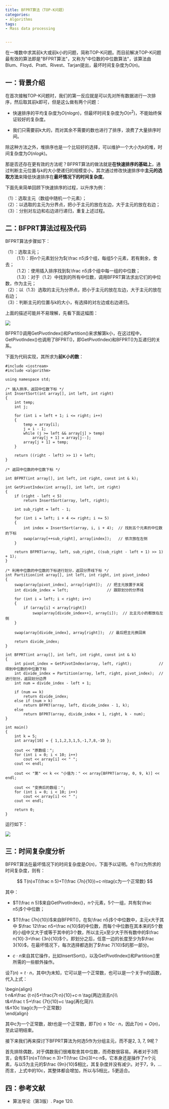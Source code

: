 ```yaml
---
title: ﻿BFPRT算法（TOP-K问题）
categories:
- Algorithms
tags:
- Mass data processing


---
```


在一堆数中求其前k大或前k小的问题，简称TOP-K问题。而目前解决TOP-K问题最有效的算法即是"BFPRT算法"，又称为"中位数的中位数算法"，该算法由Blum、Floyd、Pratt、Rivest、Tarjan提出，最坏时间复杂度为$O(n)$。


一：背景介绍
------



在首次接触TOP-K问题时，我们的第一反应就是可以先对所有数据进行一次排序，然后取其前k即可，但是这么做有两个问题：

*   快速排序的平均复杂度为$O(nlogn)$，但最坏时间复杂度为$O(n^2)$，不能始终保证较好的复杂度。
    
*   我们只需要前k大的，而对其余不需要的数也进行了排序，浪费了大量排序时间。
    

除这种方法之外，堆排序也是一个比较好的选择，可以维护一个大小为k的堆，时间复杂度为$O(nlogk)$。

那是否还存在更有效的方法呢？BFPRT算法的做法就是**在快速排序的基础上**，通过判断主元位置与k的大小使递归的规模变小，其次通过修改快速排序中**主元的选取方法**来降低快速排序在**最坏情况下的时间复杂度**。

下面先来简单回顾下快速排序的过程，以升序为例：

（1）：选取主元（数组中随机一个元素）；  
（2）：以选取的主元为分界点，把小于主元的放在左边，大于主元的放在右边；  
（3）：分别对左边和右边进行递归，重复上述过程。

二：BFPRT算法过程及代码
--------------

BFPRT算法步骤如下：

（1）：选取主元；  
  （1.1）：将n个元素划分为$⌊\frac n5⌋$个组，每组5个元素，若有剩余，舍去；  
  （1.2）：使用插入排序找到$⌊\frac n5⌋$个组中每一组的中位数；  
  （1.3）：对于（1.2）中找到的所有中位数，调用BFPRT算法求出它们的中位数，作为主元；  
（2）：以（1.3）选取的主元为分界点，把小于主元的放在左边，大于主元的放在右边；  
（3）：判断主元的位置与k的大小，有选择的对左边或右边递归。

上面的描述可能并不易理解，先看下面这幅图：

![](https://61mon.com/images/illustrations/BFPRT/1.png)

BFPRT()调用GetPivotIndex()和Partition()来求解第k小，在这过程中，GetPivotIndex()也调用了BFPRT()，即GetPivotIndex)和BFPRT()为互递归的关系。

下面为代码实现，其所求为**前K小的数**：


    
    #include <iostream>
    #include <algorithm>
    
    using namespace std;
    
    /* 插入排序，返回中位数下标 */
    int InsertSort(int array[], int left, int right)
    {
        int temp;
        int j;
    
        for (int i = left + 1; i <= right; i++)
        {
            temp = array[i];
            j = i - 1;
            while (j >= left && array[j] > temp)
                array[j + 1] = array[j--];
            array[j + 1] = temp;
        }
    
        return ((right - left) >> 1) + left;
    }
    
    /* 返回中位数的中位数下标 */
    
    int BFPRT(int array[], int left, int right, const int & k);
    
    int GetPivotIndex(int array[], int left, int right)
    {
        if (right - left < 5)
            return InsertSort(array, left, right);
    
        int sub_right = left - 1;
    
        for (int i = left; i + 4 <= right; i += 5)
        {
            int index = InsertSort(array, i, i + 4);  // 找到五个元素的中位数的下标
            swap(array[++sub_right], array[index]);   // 依次放在左侧
        }
    
        return BFPRT(array, left, sub_right, ((sub_right - left + 1) >> 1) + 1);
    }
    
    /* 利用中位数的中位数的下标进行划分，返回分界线下标 */
    int Partition(int array[], int left, int right, int pivot_index)
    {
        swap(array[pivot_index], array[right]);  // 把主元放置于末尾
        int divide_index = left;                 // 跟踪划分的分界线
    
        for (int i = left; i < right; i++)
        {
            if (array[i] < array[right])
                swap(array[divide_index++], array[i]);  // 比主元小的都放在左侧
        }
    
        swap(array[divide_index], array[right]);  // 最后把主元换回来
    
        return divide_index;
    }
    
    int BFPRT(int array[], int left, int right, const int & k)
    {
        int pivot_index = GetPivotIndex(array, left, right);            // 得到中位数的中位数下标
        int divide_index = Partition(array, left, right, pivot_index);  // 进行划分，返回划分边界
        int num = divide_index - left + 1;
    
        if (num == k)
            return divide_index;
        else if (num > k)
            return BFPRT(array, left, divide_index - 1, k);
        else
            return BFPRT(array, divide_index + 1, right, k - num);
    }
    
    int main()
    {
        int k = 5;
        int array[10] = { 1,1,2,3,1,5,-1,7,8,-10 };
    
        cout << "原数组：";
        for (int i = 0; i < 10; i++)
            cout << array[i] << " ";
        cout << endl;
    
        cout << "第" << k << "小值为：" << array[BFPRT(array, 0, 9, k)] << endl;
    
        cout << "变换后的数组：";
        for (int i = 0; i < 10; i++)
            cout << array[i] << " ";
        cout << endl;
    
        return 0;
    }

运行如下：

![](https://61mon.com/images/illustrations/BFPRT/2.PNG)

三：时间复杂度分析
---------

BFPRT算法在最坏情况下的时间复杂度是$O(n)$，下面予以证明。令$T(n)$为所求的时间复杂度，则有：

$$  
T(n)≤T(\frac n 5)+T(\frac {7n}{10})+c⋅n\tag{c为一个正常数}  
$$

其中：

*   $T(\frac n 5)$来自GetPivotIndex()，n个元素，5个一组，共有$⌊\frac n5⌋$个中位数；
    
*   $T(\frac {7n}{10})$来自BFPRT()，在$⌊\frac n5⌋$个中位数中，主元x大于其中 $\frac 12\frac n5=\frac n{10}$的中位数，而每个中位数在其本来的5个数的小组中又大于或等于其中的3个数，所以主元x至少大于所有数中的$\frac n{10}⋅3=\frac {3n}{10}$个。即划分之后，任意一边的长度至少为$\frac 3{10}$，在最坏情况下，每次选择都选到了$\frac 7{10}$的那一部分。
    
*   $c⋅n$来自其它操作，比如InsertSort()，以及GetPivotIndex()和Partition()里所需的一些额外操作。
    

设$T(n)=t⋅n$，其中t为未知，它可以是一个正常数，也可以是一个关于n的函数，代入上式：

\\begin{align}  
t⋅n&≤\\frac {t⋅n}5+\\frac{7t⋅n}{10}+c⋅n \\tag{两边消去n}\\\  
t&≤\\frac t 5+\\frac {7t}{10}+c \\tag{再化简}\\\  
t&≤10c \\tag{c为一个正常数}  
\\end{align}  


其中c为一个正常数，故t也是一个正常数，即$T(n)≤10c⋅n$，因此$T(n)=O(n)$，至此证明结束。

接下来我们再来探讨下BFPRT算法为何选5作为分组主元，而不是2, 3, 7, 9呢？

首先排除偶数，对于偶数我们很难取舍其中位数，而奇数很容易。再者对于3而言，会有$T(n)≤T(\frac n 3)+T(\frac {2n}3)+c⋅n$，它本身还是操作了n个元素，与以5为主元的$\frac {9n}{10}$相比，其复杂度并没有减少。对于7，9，...而言，上式中的10c，其整体都会增加，所以与5相比，5更适合。

四：参考文献
------

*   算法导论（第3版）. Page 120.
    

 
